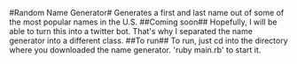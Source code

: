 #Random Name Generator#
Generates a first and last name out of some of the most popular names in the U.S.
##Coming soon##
Hopefully, I will be able to turn this into a twitter bot. That's why I separated the name generator into a different class.
##To run##
To run, just cd into the directory where you downloaded the name generator. 'ruby main.rb' to start it.
